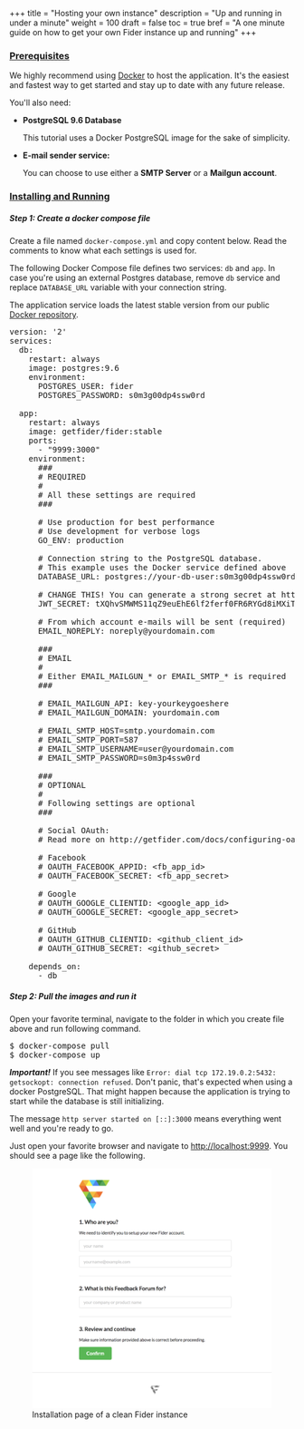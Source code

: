 +++
title = "Hosting your own instance"
description = "Up and running in under a minute"
weight = 100
draft = false
toc = true
bref = "A one minute guide on how to get your own Fider instance up and running"
+++

<h3 class="section-head" id="h-prerequisites"><a href="#h-prerequisites">Prerequisites</a></h3>

<p>We highly recommend using <a href="https://www.docker.com/">Docker</a> to host the application. It's the easiest and fastest way to get started and stay up to date with any future release.</p>

<p>You'll also need:</p>

<ul>
<li>
  <b>PostgreSQL 9.6 Database</b>
  <p>This tutorial uses a Docker PostgreSQL image for the sake of simplicity.</p>
</li> 
<li>
  <b>E-mail sender service:</b>
  <p>You can choose to use either a <b>SMTP Server</b> or a <b>Mailgun account</b>.</p>
</li>
</ul>

<h3 class="section-head" id="h-development"><a href="#h-development">Installing and Running</a></h3>

<h5>Step 1: Create a docker compose file</h5>

<p>
Create a file named <code>docker-compose.yml</code> and copy content below. 
Read the comments to know what each settings is used for. 
</p>

<p>The following Docker Compose file defines two services: <code>db</code> and <code>app</code>. In case you're using an external Postgres database, remove <code>db</code> service and replace <code>DATABASE_URL</code> variable with your connection string.</p>

<p>The application service loads the latest stable version from our public <a href="https://hub.docker.com/r/getfider/fider/">Docker repository</a>.</p>

<pre>
version: '2'
services:
  db:
    restart: always
    image: postgres:9.6
    environment:
      POSTGRES_USER: fider
      POSTGRES_PASSWORD: s0m3g00dp4ssw0rd

  app:
    restart: always
    image: getfider/fider:stable
    ports:
      - "9999:3000"
    environment:
      ###
      # REQUIRED
      #
      # All these settings are required
      ###

      # Use production for best performance
      # Use development for verbose logs
      GO_ENV: production
      
      # Connection string to the PostgreSQL database. 
      # This example uses the Docker service defined above
      DATABASE_URL: postgres://your-db-user:s0m3g00dp4ssw0rd@db:5432/your-db-name?sslmode=disable
      
      # CHANGE THIS! You can generate a strong secret at https://randomkeygen.com/
      JWT_SECRET: tXQhvSMWMS11qZ9euEhE6lf2ferf0FR6RYGd8iMXiTxxXtJ1XDVdTXPaLtV12ZGp

      # From which account e-mails will be sent (required)
      EMAIL_NOREPLY: noreply@yourdomain.com

      ###
      # EMAIL
      #
      # Either EMAIL_MAILGUN_* or EMAIL_SMTP_* is required
      ###

      # EMAIL_MAILGUN_API: key-yourkeygoeshere
      # EMAIL_MAILGUN_DOMAIN: yourdomain.com

      # EMAIL_SMTP_HOST=smtp.yourdomain.com
      # EMAIL_SMTP_PORT=587
      # EMAIL_SMTP_USERNAME=user@yourdomain.com
      # EMAIL_SMTP_PASSWORD=s0m3p4ssw0rd
      
      ###
      # OPTIONAL
      #
      # Following settings are optional
      ###

      # Social OAuth: 
      # Read more on http://getfider.com/docs/configuring-oauth/

      # Facebook
      # OAUTH_FACEBOOK_APPID: &lt;fb_app_id&gt;
      # OAUTH_FACEBOOK_SECRET: &lt;fb_app_secret&gt;

      # Google
      # OAUTH_GOOGLE_CLIENTID: &lt;google_app_id&gt;
      # OAUTH_GOOGLE_SECRET: &lt;google_app_secret&gt;

      # GitHub
      # OAUTH_GITHUB_CLIENTID: &lt;github_client_id&gt;
      # OAUTH_GITHUB_SECRET: &lt;github_secret&gt;

    depends_on:
      - db
</pre>

<h5>Step 2: Pull the images and run it</h5>

<p>Open your favorite terminal, navigate to the folder in which you create file above and run following command.</p>

<pre>
$ docker-compose pull
$ docker-compose up
</pre>

<p><i><b>Important!</b></i> If you see messages like <code>Error: dial tcp 172.19.0.2:5432: getsockopt: connection refused</code>. Don't panic, that's expected when using a docker PostgreSQL. That might happen because the application is trying to start while the database is still initializing.</p>

<p>The message <code>http server started on [::]:3000</code> means everything went well and you're ready to go.</p>

<p>Just open your favorite browser and navigate to <a href="http://localhost:9999">http://localhost:9999</a>. You should see a page like the following.</p>

<figure>
    <img src="/images/docs/fider-clean-install.png" />
    <figcaption>Installation page of a clean Fider instance</figcaption>
</figure>